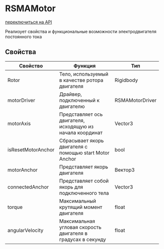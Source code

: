 # RSMAMotor
[переключиться на API](../../../Documentation/API/ru/RSMAMotor.md)

Реализует свойства и функциональные возможности электродвигателя постоянного тока

## Свойства
|Свойство|Функция|Тип|
|--|--|--|
|Rotor|Тело, используемый в качестве ротора двигателя|Rigidbody|
|motorDriver|Драйвер, подключенный к двигателю|RSMAMotorDriver|
|motorAxis|Представляет ось двигателя, исходящую из начала координат|Vector3|
|isResetMotorAnchor|Сбрасывает якорь двигателя с помощью start Motor Anchor|bool|
|motorAnchor|Представляет якорь двигателя|Вектор3|
|connectedAnchor|Представляет собой якорь для подключенного тела|Vector3|
|torque|Максимальный крутящий момент двигателя|float|
|angularVelocity|Максимальная угловая скорость двигателя в градусах в секунду|float|
